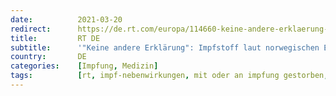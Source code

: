 ```yaml
---
date:          2021-03-20
redirect:      https://de.rt.com/europa/114660-keine-andere-erklaerung-impfstoff-laut-norwegischen-experten-fuer-blutgerinnsel-verantwortlich/
title:         RT DE
subtitle:      '"Keine andere Erklärung": Impfstoff laut norwegischen Experten für Blutgerinnsel verantwortlich'
country:       DE
categories:    [Impfung, Medizin]
tags:          [rt, impf-nebenwirkungen, mit oder an impfung gestorben, blutgerinnungsstörungen, astrazeneca]
---
```

